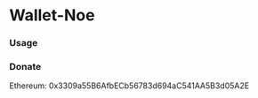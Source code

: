 # Wallet-Noe #


### Usage ###


### Donate ###
Ethereum: 0x3309a55B6AfbECb56783d694aC541AA5B3d05A2E
